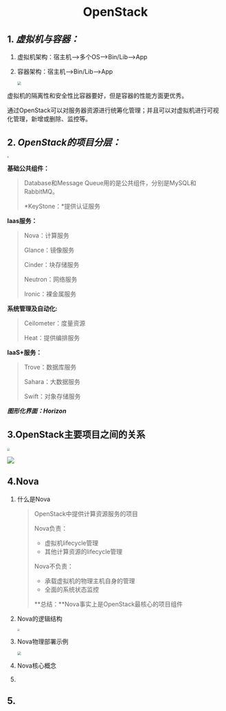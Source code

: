 <h1 align="center">OpenStack</h1>

## 1. ***虚拟机与容器：***

1. 虚拟机架构：宿主机-->多个OS-->Bin/Lib-->App

2. 容器架构：宿主机-->Bin/Lib-->App

   <img src="/Users/lonpeak/Desktop/Linux运维/access/1.png" style="zoom:50%;" />

 虚拟机的隔离性和安全性比容器要好，但是容器的性能方面更优秀。

 通过OpenStack可以对服务器资源进行统筹化管理；并且可以对虚拟机进行可视化管理，新增或删除、监控等。

## 2. ***OpenStack的项目分层：***

<img src="/Users/lonpeak/Desktop/Linux运维/access/2.png" style="zoom:25%;" />

**基础公共组件：**

> Database和Message Queue用的是公共组件，分别是MySQL和RabbitMQ。
>
> *KeyStone：*提供认证服务

**Iaas服务：**

> Nova：计算服务
>
> Glance：镜像服务
>
> Cinder：块存储服务
>
> Neutron：网络服务
>
> Ironic：裸金属服务

**系统管理及自动化:**

> Ceilometer：度量资源
>
> Heat：提供编排服务

**IaaS+服务：**

> Trove：数据库服务
>
> Sahara：大数据服务
>
> Swift：对象存储服务

***图形化界面：Horizon***

## 3.OpenStack主要项目之间的关系

<img src="/Users/lonpeak/Desktop/Linux运维/access/3.png" style="zoom:40%;" />

![](/Users/lonpeak/Desktop/Linux运维/access/4.png)

## 4.Nova

1. 什么是Nova

   > OpenStack中提供计算资源服务的项目
   >
   > Nova负责：
   >
   > - 虚拟机lifecycle管理
   > - 其他计算资源的lifecycle管理
   >
   > Nova不负责：
   >
   > - 承载虚拟机的物理主机自身的管理
   > - 全面的系统状态监控
   >
   > **总结：**Nova事实上是OpenStack最核心的项目组件

2. Nova的逻辑结构

   <img src="/Users/lonpeak/Desktop/Linux运维/access/5.png" style="zoom:30%;" />

3. Nova物理部署示例

   <img src="/Users/lonpeak/Desktop/Linux运维/access/6.png" style="zoom:50%;" />

4. Nova核心概念

   

5. 

## 5.























